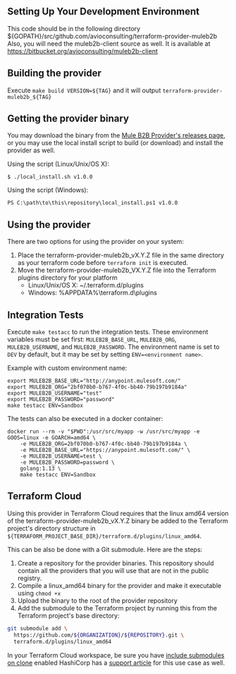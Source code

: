 ## Setting Up Your Development Environment
This code should be in the following directory ${GOPATH}/src/github.com/avioconsulting/terraform-provider-muleb2b
Also, you will need the muleb2b-client source as well. It is available at https://bitbucket.org/avioconsulting/muleb2b-client

## Building the provider
Execute `make build VERSION=${TAG}` and it will output `terraform-provider-muleb2b_${TAG}`

## Getting the provider binary
You may download the binary from the [Mule B2B Provider's releases page](https://github.com/avioconsulting/terraform-provider-muleb2b/releases), or you may use the local install script to build (or download) and install the provider as well.

Using the script (Linux/Unix/OS X):
```shell script
$ ./local_install.sh v1.0.0
``` 

Using the script (Windows):
```shell script
PS C:\path\to\this\repository\local_install.ps1 v1.0.0
```

## Using the provider
There are two options for using the provider on your system:
1. Place the terraform-provider-muleb2b_vX.Y.Z file in the same directory as your terraform code before `terraform init` is executed.
2. Move the terraform-provider-muleb2b_VX.Y.Z file into the Terraform plugins directory for your platform
    * Linux/Unix/OS X: ~/.terraform.d/plugins
    * Windows: %APPDATA%\terraform.d\plugins

## Integration Tests
Execute `make testacc` to run the integration tests. These environment variables must be set first: `MULEB2B_BASE_URL`, `MULEB2B_ORG`, `MULEB2B_USERNAME`, and `MULEB2B_PASSWORD`. The environment name is set to `DEV` by default, but it may be set by setting `ENV=<environment name>`. 

Example with custom environment name:
```shell script
export MULEB2B_BASE_URL="http://anypoint.mulesoft.com/"
export MULEB2B_ORG="2bf070b0-b767-4f0c-bb40-79b197b9184a"
export MULEB2B_USERNAME="test"
export MULEB2B_PASSWORD="password"
make testacc ENV=Sandbox
```

The tests can also be executed in a docker container:
```shell script
docker run --rm -v "$PWD":/usr/src/myapp -w /usr/src/myapp -e GOOS=linux -e GOARCH=amd64 \
    -e MULEB2B_ORG=2bf070b0-b767-4f0c-bb40-79b197b9184a \
    -e MULEB2B_BASE_URL="https://anypoint.mulesoft.com/" \
    -e MULEB2B_USERNAME=test \
    -e MULEB2B_PASSWORD=password \
    golang:1.13 \
    make testacc ENV=Sandbox
```

## Terraform Cloud
Using this provider in Terraform Cloud requires that the linux amd64 version of the terraform-provider-muleb2b_vX.Y.Z binary be added to the Terraform project's directory structure in `${TERRAFORM_PROJECT_BASE_DIR}/terraform.d/plugins/linux_amd64`.

This can be also be done with a Git submodule. Here are the steps:
1. Create a repository for the provider binaries. This repository should contain all the providers that you will use that are not in the public registry.
2. Compile a linux_amd64 binary for the provider and make it executable using `chmod +x`
3. Upload the binary to the root of the provider repository
4. Add the submodule to the Terraform project by running this from the Terraform project's base directory: 
```bash
git submodule add \
  https://github.com/${ORGANIZATION}/${REPOSITORY}.git \
  terraform.d/plugins/linux_amd64
```

In your Terraform Cloud workspace, be sure you have [include submodules on clone](https://www.terraform.io/docs/cloud/workspaces/vcs.html#include-submodules-on-clone) enabled
HashiCorp has a [support article](https://support.hashicorp.com/hc/en-us/articles/360016992613-Using-custom-and-community-providers-in-Terraform-Cloud-and-Enterprise) for this use case as well.